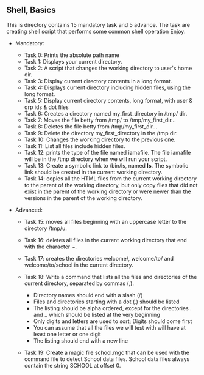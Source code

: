 ## Shell, Basics

This is directory contains 15 mandatory task and 5 advance.
The task are creating shell script that performs some common shell operation
Enjoy:

- Mandatory:
  - Task 0: Prints the absolute path name
  - Task 1: Displays your current directory.
  - Task 2: A script that changes the working directory to user's home dir.
  - Task 3: Display current directory contents in a long format.
  - Task 4: Displays current directory including hidden files, using the long format.
  - Task 5: Display current directory contents, long format, with user & grp ids & dot files
  - Task 6: Creates a directory named my_first_directory in /tmp/ dir.
  - Task 7: Moves the file betty from /tmp/ to /tmp/my_first_dir...
  - Task 8: Deletes the file betty from /tmp/my_first_dir...
  - Task 9: Delete the directory my_first_directory in the /tmp dir.
  - Task 10: Changes the working directory to the previous one.
  - Task 11: List all files include hidden files.
  - Task 12: prints the type of the file named iamafile. The file iamafile will be in the /tmp directory when we will run your script.
  - Task 13: Create a symbolic link to /bin/ls, named __ls__. The symbolic link should be created in the current working directory.
  - Task 14: copies all the HTML files from the current working directory to the parent of the working directory, but only copy files that did not exist in the parent of the working directory or were newer than the versions in the parent of the working directory.

- Advanced:
  - Task 15: moves all files beginning with an uppercase letter to the directory /tmp/u.
  - Task 16: deletes all files in the current working directory that end with the character ~.
  - Task 17: creates the directories welcome/, welcome/to/ and welcome/to/school in the current directory.
  - Task 18: Write a command that lists all the files and directories of the current directory, separated by commas (,).

	- Directory names should end with a slash (/)
	- Files and directories starting with a dot (.) should be listed
	- The listing should be alpha ordered, except for the directories . and .. which should be listed at the very beginning
	- Only digits and letters are used to sort; Digits should come first
	- You can assume that all the files we will test with will have at least one letter or one digit
	- The listing should end with a new line
  - Task 19: Create a magic file school.mgc that can be used with the command file to detect School data files. School data files always contain the string SCHOOL at offset 0.
